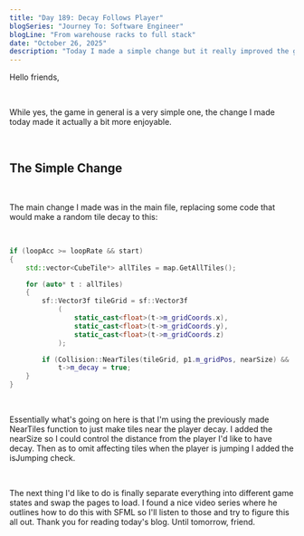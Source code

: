 ```yaml
---
title: "Day 189: Decay Follows Player"
blogSeries: "Journey To: Software Engineer"
blogLine: "From warehouse racks to full stack"
date: "October 26, 2025"
description: "Today I made a simple change but it really improved the gameplay."
---
```


Hello friends,

<br>

While yes, the game in general is a very simple one, the change I made today made it actually a bit more enjoyable.

<br>

## The Simple Change

<br>

The main change I made was in the main file, replacing some code that would make a random tile decay to this:

<br>

```cpp
if (loopAcc >= loopRate && start)
{
    std::vector<CubeTile*> allTiles = map.GetAllTiles();

    for (auto* t : allTiles)
    {
        sf::Vector3f tileGrid = sf::Vector3f
            (
                static_cast<float>(t->m_gridCoords.x),
                static_cast<float>(t->m_gridCoords.y),
                static_cast<float>(t->m_gridCoords.z)
            );

        if (Collision::NearTiles(tileGrid, p1.m_gridPos, nearSize) && !p1.isJumping)
            t->m_decay = true;
    }
}
```

<br>

Essentially what's going on here is that I'm using the previously made NearTiles function to just make tiles near the player decay. I added the nearSize so I could control the distance from the player I'd like to have decay. Then as to omit affecting tiles when the player is jumping I added the isJumping check.

<br>

The next thing I'd like to do is finally separate everything into different game states and swap the pages to load. I found a nice video series where he outlines how to do this with SFML so I'll listen to those and try to figure this all out. Thank you for reading today's blog. Until tomorrow, friend.
